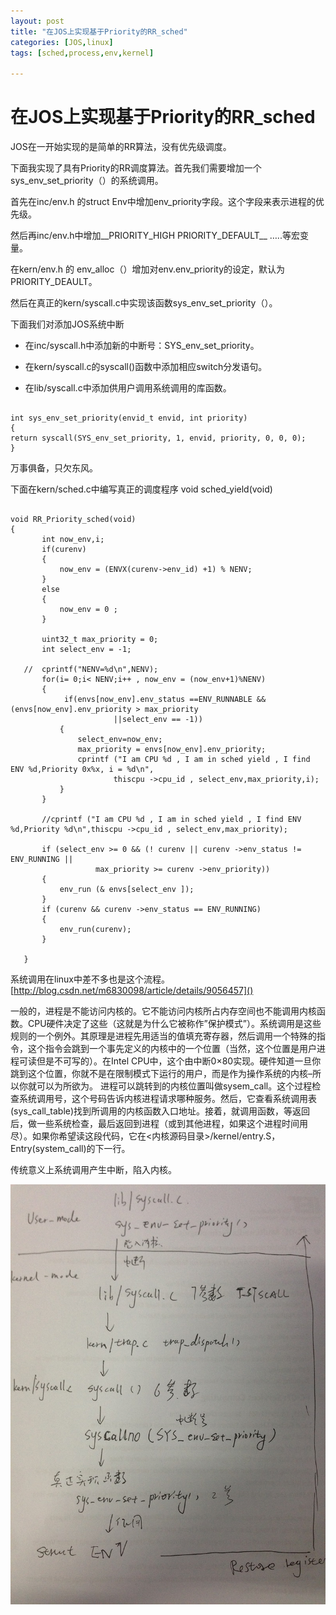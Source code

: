```yaml
---
layout: post
title: "在JOS上实现基于Priority的RR_sched"
categories: [JOS,linux]
tags: [sched,process,env,kernel]

---
```

在JOS上实现基于Priority的RR_sched
===================================
JOS在一开始实现的是简单的RR算法，没有优先级调度。

下面我实现了具有Priority的RR调度算法。首先我们需要增加一个sys_env_set_priority（）的系统调用。

首先在inc/env.h 的struct Env中增加env_priority字段。这个字段来表示进程的优先级。

然后再inc/env.h中增加__PRIORITY_HIGH PRIORITY_DEFAULT__ …..等宏变量。

在kern/env.h 的 env_alloc（）增加对env.env_priority的设定，默认为PRIORITY_DEAULT。

然后在真正的kern/syscall.c中实现该函数sys_env_set_priority（）。

下面我们对添加JOS系统中断

* 在inc/syscall.h中添加新的中断号：SYS_env_set_priority。

* 在kern/syscall.c的syscall()函数中添加相应switch分发语句。

* 在lib/syscall.c中添加供用户调用系统调用的库函数。

<pre><code>
int sys_env_set_priority(envid_t envid, int priority)
{
return syscall(SYS_env_set_priority, 1, envid, priority, 0, 0, 0);
}
</code></pre>

万事俱备，只欠东风。

下面在kern/sched.c中编写真正的调度程序 void sched_yield(void)
<pre><code>
void RR_Priority_sched(void)
{
       int now_env,i;
       if(curenv)
       {
           now_env = (ENVX(curenv->env_id) +1) % NENV;
       }
       else
       {
           now_env = 0 ;
       }

       uint32_t max_priority = 0;
       int select_env = -1;

   //  cprintf("NENV=%d\n",NENV);
       for(i= 0;i< NENV;i++ , now_env = (now_env+1)%NENV)      
       {          
            if(envs[now_env].env_status ==ENV_RUNNABLE && (envs[now_env].env_priority > max_priority
                       ||select_env == -1))
           {
               select_env=now_env;
               max_priority = envs[now_env].env_priority;
               cprintf ("I am CPU %d , I am in sched yield , I find ENV %d,Priority 0x%x, i = %d\n",
                       thiscpu ->cpu_id , select_env,max_priority,i);
           }
       }

       //cprintf ("I am CPU %d , I am in sched yield , I find ENV %d,Priority %d\n",thiscpu ->cpu_id , select_env,max_priority);

       if (select_env >= 0 && (! curenv || curenv ->env_status != ENV_RUNNING ||
                   max_priority >= curenv ->env_priority))
       {
           env_run (& envs[select_env ]);
       }
       if (curenv && curenv ->env_status == ENV_RUNNING)
       {
           env_run(curenv);
       }

   }
</code></pre>
系统调用在linux中差不多也是这个流程。[http://blog.csdn.net/m6830098/article/details/9056457]()

一般的，进程是不能访问内核的。它不能访问内核所占内存空间也不能调用内核函数。CPU硬件决定了这些（这就是为什么它被称作”保护模式”）。系统调用是这些规则的一个例外。其原理是进程先用适当的值填充寄存器，然后调用一个特殊的指令，这个指令会跳到一个事先定义的内核中的一个位置（当然，这个位置是用户进程可读但是不可写的）。在Intel CPU中，这个由中断0×80实现。硬件知道一旦你跳到这个位置，你就不是在限制模式下运行的用户，而是作为操作系统的内核–所以你就可以为所欲为。
进程可以跳转到的内核位置叫做sysem_call。这个过程检查系统调用号，这个号码告诉内核进程请求哪种服务。然后，它查看系统调用表(sys_call_table)找到所调用的内核函数入口地址。接着，就调用函数，等返回后，做一些系统检查，最后返回到进程（或到其他进程，如果这个进程时间用尽）。如果你希望读这段代码，它在<内核源码目录>/kernel/entry.S，Entry(system_call)的下一行。

传统意义上系统调用产生中断，陷入内核。

![](/assets/pic/IMG_0343.JPG)
